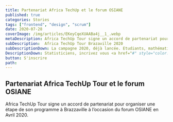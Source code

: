```yaml
---
title: Partenariat Africa TechUp et le forum OSIANE
published: true
categories: Stories
tags: ["frontend", "design", "scrum"]
date: 2020-07-28
coverImage: /img/articles/EKeyCqeXUAABa4j__1_.webp
metaDescription: Africa TechUp Tour signe un accord de partenariat pour organiser une étape de son programme à Brazzaville à l’occasion du forum OSIANE en Avril 2020.
subDescription:  Africa TechUp Tour Brazaville 2020
subDescriptionDown: La campagne 2020, déjà lancée. Etudiants, mathématiciens, 
DescriptionDown: Statisticiens, incrivez vous <a href="#" style="color:white;">ici</a>
button: S'inscrire
path:
---
```


## Partenariat Africa TechUp Tour et le forum OSIANE

Africa TechUp Tour signe un accord de partenariat pour organiser une étape de son programme à Brazzaville à l’occasion du forum OSIANE en Avril 2020.


